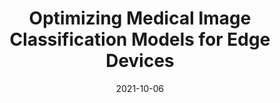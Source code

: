 ---
title: "Optimizing Medical Image Classification Models for Edge Devices"
collection: publications
date: 2021-10-06
venue: 'International Symposium on Distributed Computing and Artificial Intelligence'
citation: 'Abid, A., Sinha, P., Harpale, A., Gichoya, J., &amp; Purkayastha, S. (2021, October). Optimizing Medical Image Classification Models for Edge Devices. In International Symposium on Distributed Computing and Artificial Intelligence (pp. 77-87). Springer, Cham.'
---